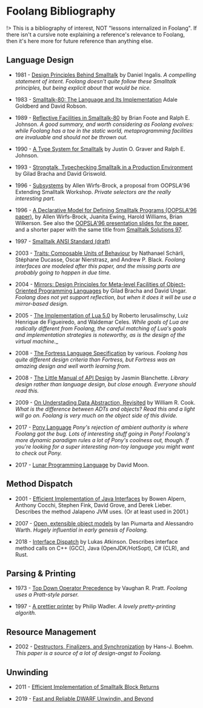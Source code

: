 # Foolang Bibliography 

!> This is a bibliography of interest, NOT "lessons internalized in Foolang". If
there isn't a cursive note explaining a reference's relevance to Foolang, then
it's here more for future reference than anything else.

## Language Design

- 1981 - [Design Principles Behind
  Smalltalk](http://stephane.ducasse.free.fr/FreeBooks/BlueBookHughes/Design%20Principles%20Behind%20Smalltalk.pdf)
  by Daniel Ingalis. _A compelling statement of intent. Foolang doesn't quite follow these Smalltalk
  principles, but being explicit about that would be nice._ 

- 1983 - [Smalltalk-80: The Language and Its Implementation](http://stephane.ducasse.free.fr/FreeBooks/BlueBook/Bluebook.pdf)
  Adale Goldberd and David Robson. 

- 1989 - [Reflective Facilities in
  Smalltalk-80](http://www.laputan.org/ref89/ref89.html) by Brian Foote and
  Ralph E. Johnson. _A good summary, and worth considering as Foolang evolves:
  while Foolang has a toe in the static world, metaprogramming facilities are
  invaluable and should not be thrown out._

- 1990 - [A Type System for
  Smalltalk](https://www.researchgate.net/publication/2815088_A_Type_System_for_Smalltalk)
  by Justin O. Graver and Ralph E. Johnson.

- 1993 - [Strongtalk, Typechecking Smalltalk in a Production
  Environment](http://laputan.org/pub/papers/Strongtalk-OOPSLA-93.pdf) by Gilad Bracha and David
  Griswold.

- 1996 - [Subsystems](https://www.instantiations.com/PDFs/OOPSLA96/subsys.pdf)
  by Allen Wirfs-Brock, a proposal from OOPSLA'96 Extending Smalltalk Workshop.
  _Private selectors are the really interesting part._

- 1996 - [A Declarative Model for Defining Smalltalk Programs (OOPSLA'96
  paper)](http://wirfs-brock.com/allen/files/papers/oopsladcl.pdf), by Allen
  Wirfs-Brock, Juanita Ewing, Harold Williams, Brian Wilkerson. See also the
  [OOPSLA'96 presentation slides for the
  paper](http://www.wirfs-brock.com/allen/talks/oopsla96dclslides.pdf), and a
  shorter paper with the same title from [Smalltalk Solutions
  97](https://web.archive.org/web/20200301140324/https://www.instantiations.com/vast/files/archive/Smalltalk-Solutions97/SSDCL1.HTM).

- 1997 - [Smalltalk ANSI Standard
  (draft)](https://web.archive.org/web/20200301135851/http://www.math.sfedu.ru/smalltalk/standard/index.html.en)

<a id="scharli2003"></a>
- 2003 - [Traits: Composable Units of
  Behaviour](http://scg.unibe.ch/archive/papers/Scha03aTraits.pdf)
  by Nathanael Schärli, Stéphane Ducasse, Oscar Nierstrasz, and Andrew P. Black.
  _Foolang interfaces are modeled after this paper, and the missing parts are
  probably going to happen in due time._

- 2004 - [Mirrors: Design Principles for Meta-level Facilities of
  Object-Oriented Programming Languages](https://bracha.org/mirrors.pdf) by
  Gilad Bracha and David Ungar. _Foolang does not yet support reflection, but
  when it does it will be use a mirror-based design._

- 2005 - [The Implementation of Lua 5.0](https://www.lua.org/doc/jucs05.pdf) by
  Roberto Ierusalimschy, Luiz Henrique de Figueiredo, and Waldemar Celes. 
  _While goals of Lua are radically different from Foolang, the careful matching
  of Lua's goals and implementation strategies is noteworthy, as is the design
  of the virtual machine.__

- 2008 - [The Fortress Language Specification](http://www.ccs.neu.edu/home/samth/fortress-spec.pdf) by
  various. _Foolang has quite different design criteria than Fortress, but
  Fortress was an amazing design and well worth learning from._

- 2008 - [The Little Manual of API
  Design](https://people.mpi-inf.mpg.de/~jblanche/api-design.pdf) by Jasmin
  Blanchette. _Library design rather than language design, but close enough.
  Everyone should read this._

- 2009 - [On Understading Data Abstraction,
  Revisited](https://www.cs.utexas.edu/~wcook/Drafts/2009/essay.pdf) by William
  R. Cook. _What is the difference between ADTs and objects? Read this and a
  light will go on. Foolang is very much on the object side of this divide._

- 2017 - [Pony Language](https://www.ponylang.io/)
  _Pony's rejection of ambient authority is where Foolang got the bug. Lots of
  interesting stuff going in Pony! Foolang's more dynamic paradigm rules a lot
  of Pony's coolness out, though. If you're looking for a super interesting
  non-toy language you might want to check out Pony._

- 2017 - [Lunar Programming Language](http://users.rcn.com/david-moon/Lunar/) by
  David Moon.

## Method Dispatch

- 2001 - [Efficient Implementation of Java
  Interfaces](https://yanniss.github.io/M135-18/oopsla01.pdf) by Bowen Alpern,
  Anthony Cocchi, Stephen Fink, David Grove, and Derek Lieber. Describes the
  method Jalapeno JVM uses. (Or at least used in 2001.)

- 2007 - [Open, extensible object models](https://www.piumarta.com/software/cola/objmodel2.pdf) by Ian Piumarta
  and Alessandro Warth. _Hugely influential in early genesis of Foolang._

- 2018 - [Interface Dispatch](https://lukasatkinson.de/2018/interface-dispatch/)
  by Lukas Atkinson. Describes interface method calls on C++ (GCC), Java
  (OpenJDK/HotSopt), C# (CLR), and Rust.

## Parsing & Printing

- 1973 - [Top Down Operator Precedence](/papers/pratt.pdf) by Vaughan R. Pratt.
  _Foolang uses a Pratt-style parser._

- 1997 - [A prettier
  printer](https://homepages.inf.ed.ac.uk/wadler/papers/prettier/prettier.pdf)
  by Philip Wadler. _A lovely pretty-printing algorith._

## Resource Management

- 2002 - [Destructors, Finalizers, and Synchronization](https://www.hpl.hp.com/techreports/2002/HPL-2002-335.pdf)
  by Hans-J. Boehm. _This paper is a source of a lot of design-angst to Foolang._

## Unwinding

- 2011 - [Efficient Implementation of Smalltalk Block Returns](http://www.wirfs-brock.com/allen/things/smalltalk-things/efficient-implementation-smalltalk-block-returns)

- 2019 - [Fast and Reliable DWARF Unwindin, and Beyond](https://fzn.fr/projects/frdwarf/)
